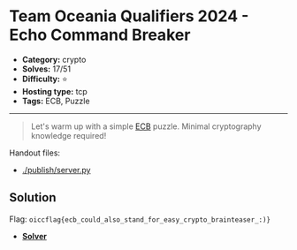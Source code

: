 # Team Oceania Qualifiers 2024 - Echo Command Breaker

- **Category:** crypto
- **Solves:** 17/51
- **Difficulty:** ⭐️
- **Hosting type:** tcp
- **Tags:** ECB, Puzzle

---

> Let's warm up with a simple [ECB](https://en.wikipedia.org/wiki/Block_cipher_mode_of_operation#ECB) puzzle. Minimal cryptography knowledge required!


Handout files:

- [./publish/server.py](./publish/server.py)

## Solution

Flag: `oiccflag{ecb_could_also_stand_for_easy_crypto_brainteaser_:)}`


- [**Solver**](./solve/solv.py)



